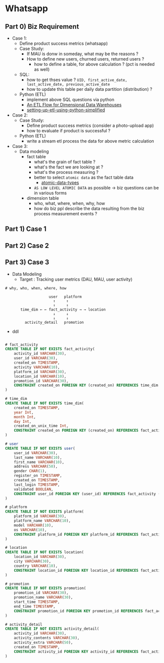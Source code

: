 # Whatsapp

## Part 0) Biz Requirement
- Case 1:
	- Define product success metrics (whatsapp)
	- Case Study:
		- If MAU is donw in someday, what may be the reasons ?
		- How to define new users, churned users, returned users ?
			- how to define a table, for above calculation ? (pct is needed as well)
	- SQL:
		- how to get thses value ? `UID, first_active_date, last_active_date, previous_active_date`
		- how to update this table per daily data partition (distribution) ?
	- Python (ETL)
		- implement above SQL questions via python
		- [An ETL Flow for Dimensional Data Warehouses](https://www.linkedin.com/pulse/narrow-road-star-schema-basic-etl-flow-dimensional-data-vince-donovan/)
		- [setting-up-etl-using-python-simplified](https://hevodata.com/learn/setting-up-etl-using-python-simplified/)
- Case 2:
	- Case Study:
		- Define product success metrics (consider a photo-upload app)
		- how to evaluate if product is successful ?
	- Python (ETL)
		- write a stream etl process the data for above metric calculation
- Case 3:
	- Data modeling
		- fact table
			- what's the grain of fact table ?
			- what's the fact we are looking at ?
			- what's the process measuring ?
			- better to select `atomic data` as the fact table data
				- [atomic-data-types](https://docs.oracle.com/en/database/other-databases/nosql-database/21.1/sqlreferencefornosql/atomic-data-types.html)
			- `AS LOW LEVEL ATOMIC DATA` as possible -> biz questions can be in various forms
		- dimension table
			- who, what, where, when, why, how
			- how do biz ppl describe the data resulting from the biz process measurement events ?


## Part 1) Case 1
## Part 2) Case 2
## Part 3) Case 3
- Data Modeling
	- Target : Tracking user metrics (DAU, MAU, user activity)
```
# why, who, when, where, how
   
                    user   platform
                      ↑     ↑
                      ↑     ↑
       time_dim ← ← fact_activity → → location
                      ↓     ↓
                      ↓     ↓
         activity_detail   promotion

```
- ddl
```sql

# fact_activity
CREATE TABLE IF NOT EXISTS fact_activity(
	activity_id VARCHAR(30),
	user_id VARCHAR(30),
	created_on TIMESTAMP,
	activity VARCHAR(10),
	platform_id VARCHAR(30),
	location_id VARCHAR(10),
	promotion_id VARCHAR(30),
	CONSTRAINT created_on FOREIGN KEY (created_on) REFERENCES time_dim (created_on)
)

# time_dim
CREATE TABLE IF NOT EXISTS time_dim(
	created_on TIMESTAMP,
	year Int,
	month Int,
	day Int,
	created_on_unix_time Int,
	CONSTRAINT created_on FOREIGN KEY (created_on) REFERENCES fact_activity (created_on)
)

# user
CREATE TABLE IF NOT EXISTS user(
	user_id VARCHAR(30),
	last_name VARCHAR(10),
	first_name VARCHAR(10),
	address VARCHAR(50),
	gender CHAR(1),
	register_on TIMESTAMP,
	created_on TIMESTAMP,
	last_login TIMESTAMP,
	validated BOOLEAN,
	CONSTRAINT user_id FOREIGN KEY (user_id) REFERENCES fact_activity (user_id)
)

# platform
CREATE TABLE IF NOT EXISTS platform(
	platform_id VARCHAR(30),
	platform_name VARCHAR(10),
	model VARCHAR(10),
	os VARCHAR(10),
	CONSTRAINT platform_id FOREIGN KEY platform_id REFERENCES fact_activity (platform_id)
)

# location
CREATE TABLE IF NOT EXISTS location(
	location_id VARCHAR(30),
	city VARCHAR(30),
	country VARCHAR(10),
	CONSTRAINT location_id FOREIGN KEY location_id REFERENCES fact_activity (location_id)
)

# promotion
CREATE TABLE IF NOT EXISTS promotion(
	promotion_id VARCHAR(30),
	promotion_name VARCHAR(30),
	start_time TIMESTAMP,
	end_time TIMESTAMP,
	CONSTRAINT promotion_id FOREIGN KEY promotion_id REFERENCES fact_activity (promotion_id)
)

# activity_detail
CREATE TABLE IF NOT EXISTS activity_detail(
	activity_id VARCHAR(30),
	activity_contents VARCHAR(30),
	activity_extra VARCHAR(50),
	created_on TIMESTAMP,
	CONSTRAINT activity_id FOREIGN KEY activity_id REFERENCES fact_activity (activity_id)
)
```